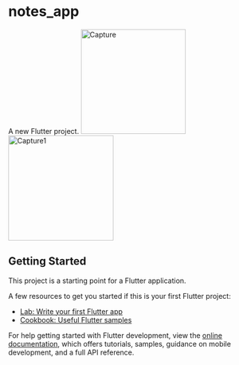 # notes_app

A new Flutter project.
<img width="210" alt="Capture" src="https://github.com/mudakkirafridi/Notes-App/assets/139226585/d85dfbfb-a50b-4e32-b3c1-3052211c3cc9">
<img width="211" alt="Capture1" src="https://github.com/mudakkirafridi/Notes-App/assets/139226585/fb0db58d-c213-4d3c-8f5c-28b432b90d66">

## Getting Started

This project is a starting point for a Flutter application.

A few resources to get you started if this is your first Flutter project:

- [Lab: Write your first Flutter app](https://docs.flutter.dev/get-started/codelab)
- [Cookbook: Useful Flutter samples](https://docs.flutter.dev/cookbook)

For help getting started with Flutter development, view the
[online documentation](https://docs.flutter.dev/), which offers tutorials,
samples, guidance on mobile development, and a full API reference.
